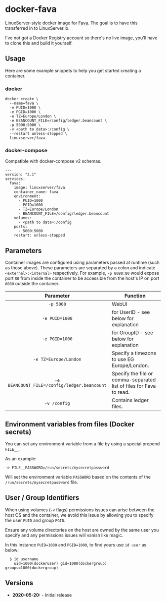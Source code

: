 # docker-fava
LinuxServer-style docker image for [Fava](https://beancount.github.io/fava/index.html). The goal is to have this transferred in to LinuxServer.io.

I've not got a Docker Registry account so there's no live image, you'll have to clone this and build it yourself.

## Usage

Here are some example snippets to help you get started creating a container.

### docker

```
docker create \
  --name=fava \
  -e PUID=1000 \
  -e PGID=1000 \
  -e TZ=Europe/London \
  -e BEANCOUNT_FILE=/config/ledger.beancount \
  -p 5000:5000 \
  -v <path to data>:/config \
  --restart unless-stopped \
  linuxserver/fava
```

### docker-compose

Compatible with docker-compose v2 schemas.

```
---
version: "2.1"
services:
  fava:
    image: linuxserver/fava
    container_name: fava
    environment:
      - PUID=1000
      - PGID=1000
      - TZ=Europe/London
      - BEANCOUNT_FILE=/config/ledger.beancount
    volumes:
      - <path to data>:/config
    ports:
      - 5000:5000
    restart: unless-stopped
```

## Parameters

Container images are configured using parameters passed at runtime (such as those above). These parameters are separated by a colon and indicate `<external>:<internal>` respectively. For example, `-p 8080:80` would expose port `80` from inside the container to be accessible from the host's IP on port `8080` outside the container.

| Parameter | Function |
| :----: | --- |
| `-p 5000` | WebUI |
| `-e PUID=1000` | for UserID - see below for explanation |
| `-e PGID=1000` | for GroupID - see below for explanation |
| `-e TZ=Europe/London` | Specify a timezone to use EG Europe/London. |
| `-e BEANCOUNT_FILE=/config/ledger.beancount` | Specify the file or comma-separated list of files for Fava to read. |
| `-v /config` | Contains ledger files. |

## Environment variables from files (Docker secrets)

You can set any environment variable from a file by using a special prepend `FILE__`. 

As an example:

```
-e FILE__PASSWORD=/run/secrets/mysecretpassword
```

Will set the environment variable `PASSWORD` based on the contents of the `/run/secrets/mysecretpassword` file.

## User / Group Identifiers

When using volumes (`-v` flags) permissions issues can arise between the host OS and the container, we avoid this issue by allowing you to specify the user `PUID` and group `PGID`.

Ensure any volume directories on the host are owned by the same user you specify and any permissions issues will vanish like magic.

In this instance `PUID=1000` and `PGID=1000`, to find yours use `id user` as below:

```
  $ id username
    uid=1000(dockeruser) gid=1000(dockergroup) groups=1000(dockergroup)
```

## Versions

* **2020-05-20:** - Initial release
